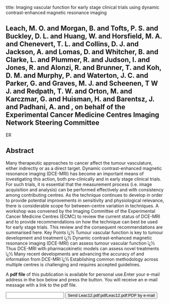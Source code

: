 title: Imaging vascular function for early stage clinical trials using dynamic contrast-enhanced magnetic resonance imaging

## Leach, M. O. and Morgan, B. and Tofts, P. S. and Buckley, D. L. and Huang, W. and Horsfield, M. A. and Chenevert, T. L. and Collins, D. J. and Jackson, A. and Lomas, D. and Whitcher, B. and Clarke, L. and Plummer, R. and Judson, I. and Jones, R. and Alonzi, R. and Brunner, T. and Koh, D. M. and Murphy, P. and Waterton, J. C. and Parker, G. and Graves, M. J. and Scheenen, T W J. and Redpath, T. W. and Orton, M. and Karczmar, G. and Huisman, H. and Barentsz, J. and Padhani, A. and , on behalf of the Experimental Cancer Medicine Centres Imaging Network Steering Committee
ER


## Abstract
Many therapeutic approaches to cancer affect the tumour vasculature, either indirectly or as a direct target. Dynamic contrast-enhanced magnetic resonance imaging (DCE-MRI) has become an important means of investigating this action, both pre-clinically and in early stage clinical trials. For such trials, it is essential that the measurement process (i.e. image acquisition and analysis) can be performed effectively and with consistency among contributing centres. As the technique continues to develop in order to provide potential improvements in sensitivity and physiological relevance, there is considerable scope for between-centre variation in techniques. A workshop was convened by the Imaging Committee of the Experimental Cancer Medicine Centres (ECMC) to review the current status of DCE-MRI and to provide recommendations on how the technique can best be used for early stage trials. This review and the consequent recommendations are summarised here. Key Points ï¿½ Tumour vascular function is key to tumour development and treatment ï¿½ Dynamic contrast-enhanced magnetic resonance imaging (DCE-MRI) can assess tumour vascular function ï¿½ Thus DCE-MRI with pharmacokinetic models can assess novel treatments ï¿½ Many recent developments are advancing the accuracy of and information from DCE-MRI ï¿½ Establishing common methodology across multiple centres is challenging and requires accepted guidelines.

A <b>pdf file</b> of this publication is available for personal use.Enter your e-mail address in the box below and press the button. You will receive an e-mail message with a link to the pdf file.
<form action="sender.php">  <input type="text" name="email">  <input type="submit" value="Send Leac12.pdf:pdfLeac12.pdf:PDF by e-mail"></form>